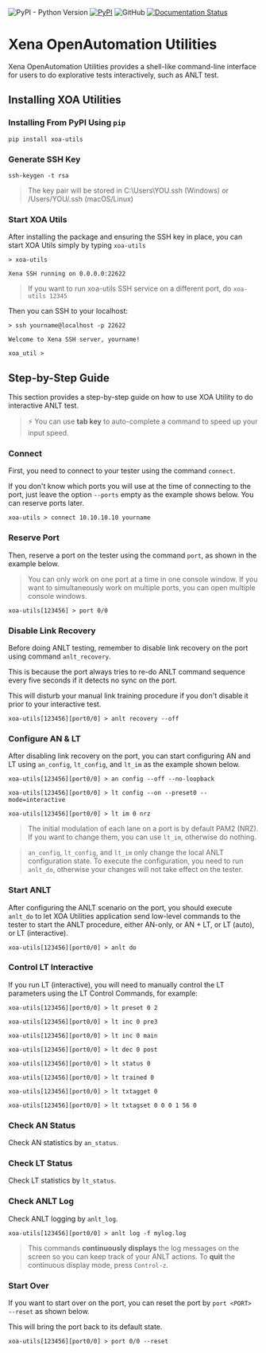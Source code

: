![PyPI - Python Version](https://img.shields.io/pypi/pyversions/xoa-utils) [![PyPI](https://img.shields.io/pypi/v/xoa-utils)](https://pypi.python.org/pypi/xoa-utils) ![GitHub](https://img.shields.io/github/license/xenanetworks/open-automation-utilities) [![Documentation Status](https://readthedocs.org/projects/xena-openautomation-utilities/badge/?version=stable)](https://xena-openautomation-utilities.readthedocs.io/en/stable/?badge=stable)
# Xena OpenAutomation Utilities
Xena OpenAutomation Utilities provides a shell-like command-line interface for users to do explorative tests interactively, such as ANLT test.

## Installing XOA Utilities

### Installing From PyPI Using ``pip``

    pip install xoa-utils

### Generate SSH Key

    ssh-keygen -t rsa

> The key pair will be stored in C:\Users\YOU\.ssh (Windows) or /Users/YOU/.ssh (macOS/Linux)

### Start XOA Utils

After installing the package and ensuring the SSH key in place, you can start XOA Utils simply by typing ``xoa-utils``

    > xoa-utils

    Xena SSH running on 0.0.0.0:22622

> If you want to run xoa-utils SSH service on a different port, do ``xoa-utils 12345``


Then you can SSH to your localhost:

    > ssh yourname@localhost -p 22622

    Welcome to Xena SSH server, yourname!

    xoa_util > 

## Step-by-Step Guide

This section provides a step-by-step guide on how to use XOA Utility to do interactive ANLT test. 

> ⚡️ You can use **tab key** to auto-complete a command to speed up your input speed.

### Connect


First, you need to connect to your tester using the command ``connect``.

If you don't know which ports you will use at the time of connecting to the port, just leave the option ``--ports`` empty as the example shows below. You can reserve ports later.


    xoa-utils > connect 10.10.10.10 yourname


### Reserve Port

Then, reserve a port on the tester using the command ``port``, as shown in the example below.

> You can only work on one port at a time in one console window. If you want to simultaneously work on multiple ports, you can open multiple console windows.

    xoa-utils[123456] > port 0/0


### Disable Link Recovery

Before doing ANLT testing, remember to disable link recovery on the port using command ``anlt_recovery``. 

This is because the port always tries to re-do ANLT command sequence every five seconds if it detects no sync on the port. 

This will disturb your manual link training procedure if you don't disable it prior to your interactive test.

    xoa-utils[123456][port0/0] > anlt recovery --off


### Configure AN & LT

After disabling link recovery on the port, you can start configuring AN and LT using ``an_config``, ``lt_config``, and ``lt_im`` as the example shown below. 

    xoa-utils[123456][port0/0] > an config --off --no-loopback

    xoa-utils[123456][port0/0] > lt config --on --preset0 --mode=interactive 

    xoa-utils[123456][port0/0] > lt im 0 nrz


> The initial modulation of each lane on a port is by default PAM2 (NRZ). If you want to change them, you can use ``lt_im``, otherwise do nothing.


> ``an_config``, ``lt_config``, and ``lt_im`` only change the local ANLT configuration state. To execute the configuration, you need to run ``anlt_do``, otherwise your changes will not take effect on the tester.



### Start ANLT

After configuring the ANLT scenario on the port, you should execute ``anlt_do`` to let XOA Utilities application send low-level commands to the tester to start the ANLT procedure, either AN-only, or AN + LT, or LT (auto), or LT (interactive).

    xoa-utils[123456][port0/0] > anlt do


### Control LT Interactive

If you run LT (interactive), you will need to manually control the LT parameters using the LT Control Commands, for example:


    xoa-utils[123456][port0/0] > lt preset 0 2

    xoa-utils[123456][port0/0] > lt inc 0 pre3

    xoa-utils[123456][port0/0] > lt inc 0 main

    xoa-utils[123456][port0/0] > lt dec 0 post

    xoa-utils[123456][port0/0] > lt status 0

    xoa-utils[123456][port0/0] > lt trained 0

    xoa-utils[123456][port0/0] > lt txtagget 0

    xoa-utils[123456][port0/0] > lt txtagset 0 0 0 1 56 0


### Check AN Status

Check AN statistics by ``an_status``.


### Check LT Status

Check LT statistics by ``lt_status``.


### Check ANLT Log

Check ANLT logging by ``anlt_log``.


    xoa-utils[123456][port0/0] > anlt log -f mylog.log

> This commands **continuously displays** the log messages on the screen so you can keep track of your ANLT actions. To **quit** the continuous display mode, press `Control-z`.


### Start Over

If you want to start over on the port, you can reset the port by ``port <PORT> --reset`` as shown below.

This will bring the port back to its default state.

    xoa-utils[123456][port0/0] > port 0/0 --reset



